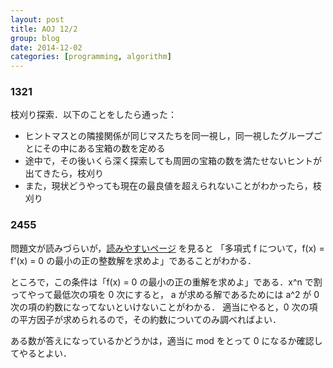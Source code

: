 ```yaml
---
layout: post
title: AOJ 12/2
group: blog
date: 2014-12-02
categories: [programming, algorithm]
---
```


### 1321
枝刈り探索．以下のことをしたら通った：

- ヒントマスとの隣接関係が同じマスたちを同一視し，同一視したグループごとにその中にある宝箱の数を定める
- 途中で，その後いくら深く探索しても周囲の宝箱の数を満たせないヒントが出てきたら，枝刈り
- また，現状どうやっても現在の最良値を超えられないことがわかったら，枝刈り

### 2455
問題文が読みづらいが，[読みやすいページ](http://yuha-c83.contest.atcoder.jp/tasks/yuha_c83_02) を見ると
「多項式 f について，f(x) = f'(x) = 0 の最小の正の整数解を求めよ」であることがわかる．

ところで，この条件は「f(x) = 0 の最小の正の重解を求めよ」である．x^n で割ってやって最低次の項を 0 次にすると，
a が求める解であるためには a^2 が 0 次の項の約数になってないといけないことがわかる．
適当にやると，0 次の項の平方因子が求められるので，その約数についてのみ調べればよい．

ある数が答えになっているかどうかは，適当に mod をとって 0 になるか確認してやるとよい．
